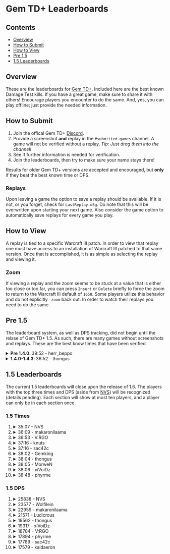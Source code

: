 # Gem TD+ Leaderboards

## Contents

- [Overview](#overview)
- [How to Submit](#how-to-submit)
- [How to View](#how-to-view)
- [Pre 1.5](#pre-15)
- [1.5 Leaderboards](#15-leaderboards)

## Overview

These are the leaderboards for [Gem TD+].  Included here are the best known
Damage Test kills.  If you have a great game, make sure to share it with
others!  Encourage players you encounter to do the same.  And, yes, you can
play offline; just provide the needed information.

[Gem TD+]: https://github.com/nvs/gem

## How to Submit

1. Join the offical Gem TD+ [Discord].
2. Provide a screenshot **and** replay in the `#submitted-games` channel.  A
   game will not be verified without a replay. *Tip: Just drag them into the
   channel!*
3. See if further information is needed for verification.
4. Join the leaderboards, then try to make sure your name stays there!

Results for older Gem TD+ versions are accepted and encouraged, but **only**
if they beat the best known time or DPS.

[Discord]: https://discord.gg/PxNNp77

### Replays

Upon leaving a game the option to save a replay should be available.  If it
is not, or you forget, check for `LastReplay.w3g`.  Do note that this will
be overwritten upon starting your next game.  Also consider the game option
to automatically save replays for every game you play.

## How to View

A replay is tied to a specific Warcraft III patch.  In order to view that
replay one must have access to an installation of Warcraft III patched to
that same version.  Once that is accomplished, it is as simple as selecting
the replay and viewing it.

### Zoom

If viewing a replay and the zoom seems to be stuck at a value that is either
too close or too far, you can press `Insert` or `Delete` briefly to force
the zoom to return to the Warcraft III default of `1650`.  Some players
utilize this behavior and do not explicitly `-zoom` back out.  In order to
watch their replays you need to do the same.

## Pre 1.5

The leaderboard system, as well as DPS tracking, did not begin until the
relase of Gem TD+ 1.5.  As such, there are many games without screenshots
and replays.  These are the best know times that have been verified.

<details>
<summary><strong>Pre 1.4.0</strong>: 39:52 - herr_beppo</summary>

- Patch: ?
- Version: Bryvx's Gem TD v3.1
- Notes: The video says Gem TD v4.0.  However, there is no actual gameplay
  difference between that unofficial version and the last official version
  by Bryvx.
- [Video](https://www.youtube.com/watch?v=Mydun82zEX8)

![](other/39_52-herr_beppo.jpg?raw=true)
</details>

<details>
<summary><strong>1.4.0-1.4.3</strong>: 36:52 - thongus</summary>

- Patch: 1.28.5
- Version: 1.4.0
- [Replay](1.4/36_52-thongus-1.28.5-1.4.0.w3g?raw=true)

![](1.4/36_52-thongus-1.28.5-1.4.0.jpg?raw=true)
</details>

## 1.5 Leaderboards

The current 1.5 leaderboards will close upon the release of 1.6.  The
players with the top three times and DPS (aside from [NVS]) will be
recognized (details pending).  Each section will show at most ten players,
and a player can only be in each section once.

[NVS]: https://github.com/nvs

### 1.5 Times

1.  <details>
    <summary>35:07 - NVS</summary>

    - Patch: 1.30.2
    - Version: 1.5.1
    - [Replay](1.5/time/35_07-NVS-1.30.2-1.5.1.w3g?raw=true)

    ![](1.5/time/35_07-NVS-1.30.2-1.5.1.jpg?raw=true)
    </details>

2.  <details>
    <summary>36:09 - makaronilaama</summary>

    - Patch: 1.30.2
    - Version: 1.5.1
    - [Replay](1.5/time/36_09-makaronilaama-1.30.2-1.5.1.w3g?raw=true)

    ![](1.5/time/36_09-makaronilaama-1.30.2-1.5.1.jpg?raw=true)
    </details>

3.  <details>
    <summary>36:53 - V:RGO</summary>

    - Patch: 1.30.2
    - Version: 1.5.1
    - [Replay](1.5/time/36_53-V:RGO-1.30.2-1.5.1.w3g?raw=true)

    ![](1.5/time/36_53-V:RGO-1.30.2-1.5.1.jpg?raw=true)
    </details>

4.  <details>
    <summary>37:16 - knuts</summary>

    - Patch: 1.30.2
    - Version: 1.5.1
    - [Replay](1.5/time/37_16-knuts-1.30.2-1.5.1.w3g?raw=true)

    ![](1.5/time/37_16-knuts-1.30.2-1.5.1.jpg?raw=true)
    </details>

5.  <details>
    <summary>37:16 - sac42c</summary>

    - Patch: 1.30.3
    - Version: 1.5.1
    - [Replay](1.5/time/37_16-sac42c-1.30.3-1.5.1.w3g?raw=true)

    ![](1.5/time/37_16-sac42c-1.30.3-1.5.1.jpg?raw=true)
    </details>

6.  <details>
    <summary>38:02 - Gemking</summary>

    - Patch: 1.30.2
    - Version: 1.5.1
    - [Replay](1.5/time/38_02-Gemking-1.30.2-1.5.1.w3g?raw=true)

    ![](1.5/time/38_02-Gemking-1.30.2-1.5.1.jpg?raw=true)
    </details>

7.  <details>
    <summary>38:04 - thongus</summary>

    - Patch: 1.30.2
    - Version: 1.5.1
    - [Replay](1.5/time/38_04-thongus-1.30.2-1.5.1.w3g?raw=true)

    ![](1.5/time/38_04-thongus-1.30.2-1.5.1.jpg?raw=true)
    </details>

8.  <details>
    <summary>38:05 - MorweN</summary>

    - Patch: 1.30.3
    - Version: 1.5.1
    - [Replay](1.5/time/38_05-MorweN-1.30.3-1.5.1.w3g?raw=true)

    ![](1.5/time/38_05-MorweN-1.30.3-1.5.1.jpg?raw=true)
    </details>

9.  <details>
    <summary>38:06 - xiVoiDz</summary>

    - Patch: 1.30.2
    - Version: 1.5.1
    - [Replay](1.5/time/38_06-xiVoiDz-1.30.2-1.5.1.w3g?raw=true)

    ![](1.5/time/38_06-xiVoiDz-1.30.2-1.5.1.jpg?raw=true)
    </details>

10. <details>
    <summary>38:48 - phyrme</summary>

    - Patch: 1.30.2
    - Version: 1.5.1
    - [Replay](1.5/time/38_48-phyrme-1.30.2-1.5.1.w3g?raw=true)

    ![](1.5/time/38_48-phyrme-1.30.2-1.5.1.jpg?raw=true)

### 1.5 DPS

1.  <details>
    <summary>25838 - NVS</summary>

    - Patch: 1.30.2
    - Version: 1.5.1
    - [Replay](1.5/dps/25838-NVS-1.30.2-1.5.1.w3g?raw=true)

    ![](1.5/dps/25838-NVS-1.30.2-1.5.1.jpg?raw=true)
    </details>

2.  <details>
    <summary>23577 - Wolfilein</summary>

    - Patch: 1.30.3
    - Version: 1.5.1
    - [Replay](1.5/dps/23577-Wolfilein-1.30.3-1.5.1.w3g?raw=true)

    ![](1.5/dps/23577-Wolfilein-1.30.3-1.5.1.jpg?raw=true)
    </details>

3.  <details>
    <summary>22959 - makaronilaama</summary>

    - Patch: 1.30.3
    - Version: 1.5.1
    - [Replay](1.5/dps/22959-makaronilaama-1.30.3-1.5.1.w3g?raw=true)

    ![](1.5/dps/22959-makaronilaama-1.30.3-1.5.1.jpg?raw=true)
    </details>

4.  <details>
    <summary>21571 - Ludicrous</summary>

    - Patch: 1.30.2
    - Version: 1.5.1
    - [Replay](1.5/dps/21571-Ludicrous-1.30.2-1.5.1.w3g?raw=true)

    ![](1.5/dps/21571-Ludicrous-1.30.2-1.5.1.jpg?raw=true)
    </details>

5.  <details>
    <summary>19562 - thongus</summary>

    - Patch: 1.30.2
    - Version: 1.5.1
    - [Replay](1.5/time/38_04-thongus-1.30.2-1.5.1.w3g?raw=true)
    - Notes: This is the same game as `38:04 - thongus`.

    ![](1.5/time/38_04-thongus-1.30.2-1.5.1.jpg?raw=true)
    </details>

6.  <details>
    <summary>19317 - xiVoiDz</summary>

    - Patch: 1.30.2
    - Version: 1.5.1
    - [Replay](1.5/dps/19317-xiVoiDz-1.30.2-1.5.1.w3g?raw=true)

    ![](1.5/dps/19317-xiVoiDz-1.30.2-1.5.1.jpg?raw=true)
    </details>

7.  <details>
    <summary>18784 - V:RGO</summary>

    - Patch: 1.30.3
    - Version: 1.5.1
    - [Replay](1.5/dps/18784-V:RGO-1.30.3-1.5.1.w3g?raw=true)

    ![](1.5/dps/18784-V:RGO-1.30.3-1.5.1.jpg?raw=true)
    </details>

8.  <details>
    <summary>17894 - phyrme</summary>

    - Patch: 1.30.2
    - Version: 1.5.1
    - [Replay](1.5/dps/17894-phyrme-1.30.2-1.5.1.w3g?raw=true)

    ![](1.5/dps/17894-phyrme-1.30.2-1.5.1.jpg?raw=true)
    </details>

9.  <details>
    <summary>17789 - sac42c</summary>

    - Patch: 1.30.3
    - Version: 1.5.1
    - [Replay](1.5/time/37_16-sac42c-1.30.3-1.5.1.w3g?raw=true)
    - Notes: This is the same game as `37:16 - sac42c`.

    ![](1.5/time/37_16-sac42c-1.30.3-1.5.1.jpg?raw=true)
    </details>

10. <details>
    <summary>17579 - kaidaeron</summary>

    - Patch: 1.30.2
    - Version: 1.5.1
    - [Replay](1.5/dps/17579-kaidaeron-1.30.2-1.5.1.w3g?raw=true)

    ![](1.5/dps/17579-kaidaeron-1.30.2-1.5.1.jpg?raw=true)
    </details>
